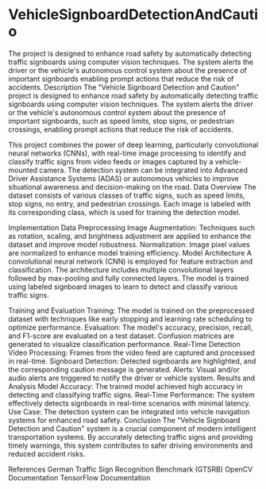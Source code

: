 # VehicleSignboardDetectionAndCautio
The project is designed to enhance road safety by automatically detecting traffic signboards using computer vision techniques. The system alerts the driver or the vehicle's autonomous control system about the presence of important signboards enabling prompt actions that reduce the risk of accidents.
Description
The "Vehicle Signboard Detection and Caution" project is designed to enhance road safety by automatically detecting traffic signboards using computer vision techniques. The system alerts the driver or the vehicle's autonomous control system about the presence of important signboards, such as speed limits, stop signs, or pedestrian crossings, enabling prompt actions that reduce the risk of accidents.

This project combines the power of deep learning, particularly convolutional neural networks (CNNs), with real-time image processing to identify and classify traffic signs from video feeds or images captured by a vehicle-mounted camera. The detection system can be integrated into Advanced Driver Assistance Systems (ADAS) or autonomous vehicles to improve situational awareness and decision-making on the road.
Data Overview
The dataset consists of various classes of traffic signs, such as speed limits, stop signs, no entry, and pedestrian crossings. Each image is labeled with its corresponding class, which is used for training the detection model.

Implementation
Data Preprocessing
Image Augmentation: Techniques such as rotation, scaling, and brightness adjustment are applied to enhance the dataset and improve model robustness.
Normalization: Image pixel values are normalized to enhance model training efficiency.
Model Architecture
A convolutional neural network (CNN) is employed for feature extraction and classification. The architecture includes multiple convolutional layers followed by max-pooling and fully connected layers. The model is trained using labeled signboard images to learn to detect and classify various traffic signs.

Training and Evaluation
Training: The model is trained on the preprocessed dataset with techniques like early stopping and learning rate scheduling to optimize performance.
Evaluation: The model's accuracy, precision, recall, and F1-score are evaluated on a test dataset. Confusion matrices are generated to visualize classification performance.
Real-Time Detection
Video Processing: Frames from the video feed are captured and processed in real-time.
Signboard Detection: Detected signboards are highlighted, and the corresponding caution message is generated.
Alerts: Visual and/or audio alerts are triggered to notify the driver or vehicle system.
Results and Analysis
Model Accuracy: The trained model achieved high accuracy in detecting and classifying traffic signs.
Real-Time Performance: The system effectively detects signboards in real-time scenarios with minimal latency.
Use Case: The detection system can be integrated into vehicle navigation systems for enhanced road safety.
Conclusion
The "Vehicle Signboard Detection and Caution" system is a crucial component of modern intelligent transportation systems. By accurately detecting traffic signs and providing timely warnings, this system contributes to safer driving environments and reduced accident risks.

References
German Traffic Sign Recognition Benchmark (GTSRB)
OpenCV Documentation
TensorFlow Documentation
